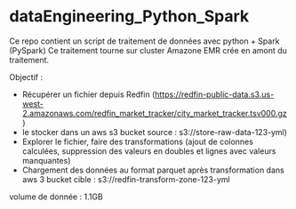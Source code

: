 # dataEngineering_Python_Spark
Ce repo contient un script de traitement de données avec python + Spark (PySpark) 
Ce traitement tourne sur cluster Amazone EMR crée en amont du traitement.

Objectif :
- Récupérer un fichier depuis Redfin (https://redfin-public-data.s3.us-west-2.amazonaws.com/redfin_market_tracker/city_market_tracker.tsv000.gz)
- le stocker dans un aws s3 bucket source : s3://store-raw-data-123-yml)
- Explorer le fichier, faire des transformations (ajout de colonnes calculées, suppression des valeurs en doubles et lignes avec valeurs manquantes)
- Chargement des données au format parquet après transformation dans aws 3 bucket cible : s3://redfin-transform-zone-123-yml

volume de donnée : 1.1GB
